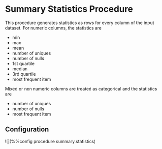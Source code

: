 # Summary Statistics Procedure

This procedure generates statistics as rows for every column of the input
dataset. For numeric columns, the statistics are
* min
* max
* mean
* number of uniques
* number of nulls
* 1st quartile
* median
* 3rd quartile
* most frequent item

Mixed or non numeric columns are treated as categorical and the statistics are
* number of uniques
* number of nulls
* most frequent item


## Configuration

![](%%config procedure summary.statistics)
